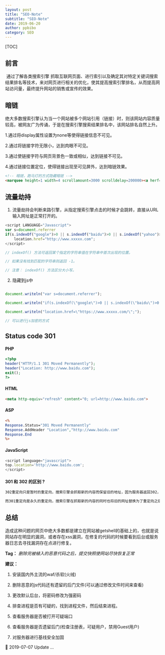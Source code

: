 ```yaml
---
layout: post
title: "SEO-Note" 
subtitle: "SEO-Note"
date: 2019-06-20
author: ppbibo
category: SEO
---
```


[TOC]

## 前言

​	    通过了解各类搜索引擎 抓取互联网页面、进行索引以及确定其对特定关键词搜索结果排名等技术，来对网页进行相关的优化，使其提高搜索引擎排名，从而提高网站访问量，最终提升网站的销售或宣传的效果。



## 暗链

​		绝大多数搜索引擎认为当一个网站被多个网站引用（链接）时，则该网站内容质量较高，被网友广为传诵，于是在搜索引擎搜索结果排名中，该网站排名自然上升。

1.通过将display属性设置为none等使得链接信息不可见。

2.通过将链接字符无限小，达到肉眼不可见。

3.通过使链接字符与网页背景色一致或相似，达到链接不可见。

4.通过链接位置定位，使得链接出现至可见屏外，达到暗链效果。

```html
<!-- 暗链，跑马灯的方式隐藏暗链 -->
<marquee height=1 width=4 scrollamount=3000 scrolldelay=200000><a herf="http://www.xxxxx.com/">XXXX娱乐网</a></marquee>
```



## 流量劫持

1. 流量劫持会判断来路引擎，从指定搜索引擎点击的时候才会跳转，直接从URL输入网址是正常打开的。

```javascript
<script LANGUAGE="Javascript">
var s=document.referrer
if(s.indexOf("google")>0 || s.indexOf("baidu")>0 || s.indexOf("yahoo")>0 || s.indexOf("sougou")>0 || s.indexOf("360")>0 || s.indexOf("bing")>0 || s.indexOf("so")>0) 
	location.href="http://www.xxxxx.com";
</script>

// indexOf() 方法可返回某个指定的字符串值在字符串中首次出现的位置。

// 如果没有找到匹配的字符串则返回 -1。

// 注意： indexOf() 方法区分大小写。
```

2. 隐藏到js中

```javascript

document.writeln("var s=document.referrer"); 

document.writeln("if(s.indexOf(\"google\")>0 || s.indexOf(\"baidu\")>0 || s.indexOf(\"yahoo\")>0 || s.indexOf(\"sougou\")>0 || s.indexOf(\"360\")>0 || s.indexOf(\"bing\")>0 || s.indexOf(\"so\")>0)"); 

document.writeln("location.href=\"https://www.xxxxx.com/\";");

// 可以进行js加密的方式
```



## Status code 301

#### PHP

```php
<?php
header("HTTP/1.1 301 Moved Permanently");
header("Location: http://www.baidu.com");
exit();
?>
```

#### HTML

```html
<meta http-equiv="refresh" content="0; url=http://www.baidu.com">
```

####  ASP

```asp
<%
Response.Status="301 Moved Permanently"
Response.AddHeader "Location","http://www.baidu.com"
Response.End
%>
```

#### JavaScript

```JavaScript
<script language="javascript">
top.location='http://www.baidu.com';
</script>
```

#### 301 和 302 的区别 ?

```vb
302重定向只是暂时的重定向，搜索引擎会抓取新的内容而保留旧的地址，因为服务器返回302，所以，搜索搜索引擎认为新的网址是暂时的。

而301重定向是永久的重定向，搜索引擎在抓取新的内容的同时也将旧的网址替换为了重定向之后的网址。
```



## 总结 

​		造成这种问题的网页中绝大多数都是建立在网站被getshell的基础上的，也就是说网站存在明显的漏洞，或者存在xss漏洞，在修复的代码的时候要看到后台或服务器日志去寻找漏洞存在点进行修复。

**Tag：** *删除完被植入的恶意代码之后，提交快照使网站尽快恢复正常*



**建议：**

1. 安装国内外主流的waf/杀软(火绒)

2. 删除恶意的js代码还有遗留的后门文件(可以通过修改文件时间来查看)
3. 更改默认后台，将密码修改为强密码
4. 排查进程是否有可疑的，找到进程文件，然后结束进程。
5. 查看服务器是否被打开可疑端口
6. 查看服务器是否遗留后门(检查注册表，可疑用户，禁用Guest用户)
7. 对服务器进行基线安全加固



📅 2019-07-07 Update …